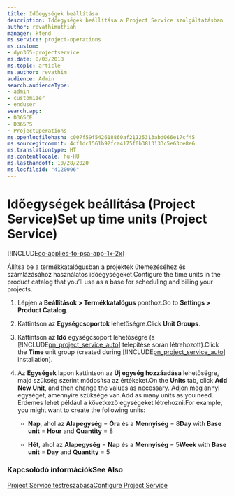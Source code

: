 ```yaml
---
title: Időegységek beállítása
description: Időegységek beállítása a Project Service szolgáltatásban
author: revathimuthiah
manager: kfend
ms.service: project-operations
ms.custom:
- dyn365-projectservice
ms.date: 8/03/2018
ms.topic: article
ms.author: revathim
audience: Admin
search.audienceType:
- admin
- customizer
- enduser
search.app:
- D365CE
- D365PS
- ProjectOperations
ms.openlocfilehash: c007f59f542618860af21125313abd066e17cf45
ms.sourcegitcommit: 4cf1dc1561b92fca4175f0b3813133c5e63ce8e6
ms.translationtype: HT
ms.contentlocale: hu-HU
ms.lasthandoff: 10/28/2020
ms.locfileid: "4120096"
---
```

# <a name="set-up-time-units-project-service"></a><span data-ttu-id="71c44-103">Időegységek beállítása (Project Service)</span><span class="sxs-lookup"><span data-stu-id="71c44-103">Set up time units (Project Service)</span></span>

[!INCLUDE[cc-applies-to-psa-app-1x-2x](../includes/cc-applies-to-psa-app-1x-2x.md)]

<span data-ttu-id="71c44-104">Állítsa be a termékkatalógusban a projektek ütemezéséhez és számlázásához használatos időegységeket.</span><span class="sxs-lookup"><span data-stu-id="71c44-104">Configure the time units in the product catalog that you’ll use as a base for scheduling and billing your projects.</span></span>  
  
1. <span data-ttu-id="71c44-105">Lépjen a **Beállítások > Termékkatalógus** ponthoz.</span><span class="sxs-lookup"><span data-stu-id="71c44-105">Go to **Settings > Product Catalog**.</span></span>  
  
2. <span data-ttu-id="71c44-106">Kattintson az **Egységcsoportok** lehetőségre.</span><span class="sxs-lookup"><span data-stu-id="71c44-106">Click **Unit Groups**.</span></span>  
  
3. <span data-ttu-id="71c44-107">Kattintson az **Idő** egységcsoport lehetőségre (a [!INCLUDE[pn_project_service_auto](../includes/pn-project-service-auto.md)] telepítése során létrehozott).</span><span class="sxs-lookup"><span data-stu-id="71c44-107">Click the **Time** unit group (created during [!INCLUDE[pn_project_service_auto](../includes/pn-project-service-auto.md)] installation).</span></span>  
  
4. <span data-ttu-id="71c44-108">Az **Egységek** lapon kattintson az **Új egység hozzáadása** lehetőségre, majd szükség szerint módosítsa az értékeket.</span><span class="sxs-lookup"><span data-stu-id="71c44-108">On the **Units** tab, click **Add New Unit**, and then change the values as necessary.</span></span> <span data-ttu-id="71c44-109">Adjon meg annyi egységet, amennyire szüksége van.</span><span class="sxs-lookup"><span data-stu-id="71c44-109">Add as many units as you need.</span></span> <span data-ttu-id="71c44-110">Érdemes lehet például a következő egységeket létrehozni:</span><span class="sxs-lookup"><span data-stu-id="71c44-110">For example, you might want to create the following units:</span></span>  
  
   - <span data-ttu-id="71c44-111">**Nap**, ahol az **Alapegység** = **Óra** és a **Mennyiség** = 8</span><span class="sxs-lookup"><span data-stu-id="71c44-111">**Day** with **Base unit** = **Hour** and **Quantity** = 8</span></span>  
  
   - <span data-ttu-id="71c44-112">**Hét**, ahol az **Alapegység** = **Nap** és a **Mennyiség** = 5</span><span class="sxs-lookup"><span data-stu-id="71c44-112">**Week** with **Base unit** = **Day** and **Quantity** = 5</span></span>  
  
### <a name="see-also"></a><span data-ttu-id="71c44-113">Kapcsolódó információk</span><span class="sxs-lookup"><span data-stu-id="71c44-113">See Also</span></span>  
 [<span data-ttu-id="71c44-114">Project Service testreszabása</span><span class="sxs-lookup"><span data-stu-id="71c44-114">Configure Project Service</span></span>](../psa/configure.md)
